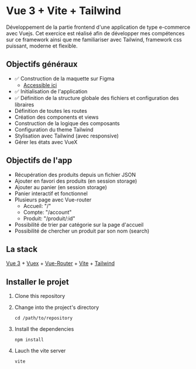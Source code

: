 # Vue 3 + Vite + Tailwind

Développement de la partie frontend d'une application de type e-commerce avec Vuejs. Cet exercice est réalisé afin de développer mes compétences sur ce framework ainsi que me familiariser avec Tailwind, framework css puissant, moderne et flexible.

## Objectifs généraux

- ✅ Construction de la maquette sur Figma
	- [Accessible ici](https://www.figma.com/file/oDbFGk4bk9xg2QZ3MNLtRg/Vuejs-shop-entrainement?node-id=0%3A1)
- ✅ Initialisation de l'application
- ✅ Définition de la structure globale des fichiers et configuration des libraires
- Définition de toutes les routes
- Création des components et views
- Construction de la logique des composants
- Configuration du theme Tailwind
- Stylisation avec Tailwind (avec responsive)
- Gérer les états avec VueX


## Objectifs de l'app

- Récupération des produits depuis un fichier JSON
- Ajouter en favori des produits (en session storage)
- Ajouter au panier (en session storage)
- Panier interactif et fonctionnel
- Plusieurs page avec Vue-router
	- Accueil: "/"
	- Compte: "/account"
	- Produit: "/produit/:id"
- Possibilité de trier par catégorie sur la page d'accueil
- Possibilité de chercher un produit par son nom (search)

## La stack
[Vue 3](https://v3.vuejs.org/) + [Vuex](https://vuex.vuejs.org/) + [Vue-Router](https://router.vuejs.org/) + [Vite](https://vitejs.dev/) + [Tailwind](https://tailwindcss.com/docs/guides/vite)

## Installer le projet

1. Clone this repository

2. Change into the project's directory
    ```
    cd /path/to/repository
    ```
3. Install the dependencies
    ```
    npm install
    ```
4. Lauch the vite server
    ```
   vite
    ```